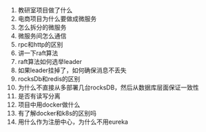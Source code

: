 1. 教研室项目做了什么
2. 电商项目为什么要做成微服务
3. 怎么拆分的微服务
4. 微服务间怎么通信
5. rpc和http的区别
6. 讲一下raft算法
7. raft算法如何选举leader
8. 如果leader挂掉了，如何确保消息不丢失
9. rocksDb和redis的区别
10. 为什么不直接从多部署几台rocksDB，然后从数据库层面保证一致性
11. 是否有读写分离
12. 项目中用docker做什么
13. 有了解docker和k8s的区别吗
14. 用什么作为注册中心，为什么不用eureka
